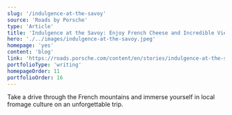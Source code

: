 ```yaml
---
slug: '/indulgence-at-the-savoy'
source: 'Roads by Porsche'
type: 'Article'
title: 'Indulgence at the Savoy: Enjoy French Cheese and Incredible Views'
hero: './../images/indulgence-at-the-savoy.jpeg'
homepage: 'yes'
content: 'blog'
link: 'https://roads.porsche.com/content/en/stories/indulgence-at-the-savoy'
portfolioType: 'writing'
homepageOrder: 11
portfolioOrder: 16
---
```


Take a drive through the French mountains and immerse yourself in local fromage culture on an unforgettable trip.
